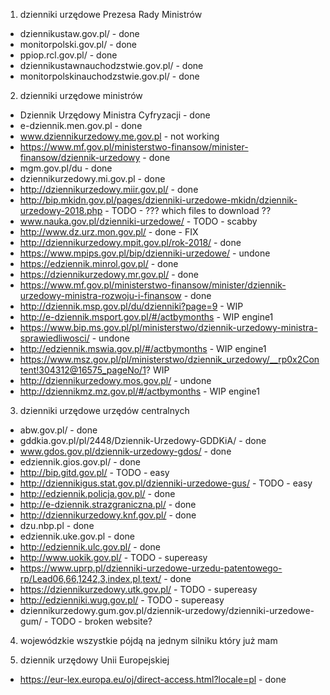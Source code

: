 1. dzienniki urzędowe Prezesa Rady Ministrów
- dziennikustaw.gov.pl/ - done
- monitorpolski.gov.pl/ - done
- ppiop.rcl.gov.pl/ - done
- dziennikustawnauchodzstwie.gov.pl/ - done
- monitorpolskinauchodzstwie.gov.pl/ - done

2. dzienniki urzędowe ministrów
- Dziennik Urzędowy Ministra Cyfryzacji - done
- e-dziennik.men.gov.pl - done
- www.dziennikurzedowy.me.gov.pl - not working
- https://www.mf.gov.pl/ministerstwo-finansow/minister-finansow/dziennik-urzedowy - done
- mgm.gov.pl/du - done
- dziennikurzedowy.mi.gov.pl - done
- http://dziennikurzedowy.miir.gov.pl/ - done
- http://bip.mkidn.gov.pl/pages/dzienniki-urzedowe-mkidn/dziennik-urzedowy-2018.php - TODO - ??? which files to download ??
- www.nauka.gov.pl/dzienniki-urzedowe/ - TODO - scabby
- http://www.dz.urz.mon.gov.pl/ - done - FIX
- http://dziennikurzedowy.mpit.gov.pl/rok-2018/ - done
- https://www.mpips.gov.pl/bip/dzienniki-urzedowe/ - undone
- https://edziennik.minrol.gov.pl/ - done
- https://dziennikurzedowy.mr.gov.pl/ - done
- https://www.mf.gov.pl/ministerstwo-finansow/minister/dziennik-urzedowy-ministra-rozwoju-i-finansow - done
- http://dziennik.msp.gov.pl/du/dzienniki?page=9 - WIP
- http://e-dziennik.msport.gov.pl/#/actbymonths - WIP engine1
- https://www.bip.ms.gov.pl/pl/ministerstwo/dziennik-urzedowy-ministra-sprawiedliwosci/ - undone
- http://edziennik.mswia.gov.pl/#/actbymonths - WIP engine1
- https://www.msz.gov.pl/pl/ministerstwo/dziennik_urzedowy/__rp0x2Content!304312@16575_pageNo/1? WIP
- http://dziennikurzedowy.mos.gov.pl/ - undone
- http://dziennikmz.mz.gov.pl/#/actbymonths - WIP engine1

3. dzienniki urzędowe urzędów centralnych
- abw.gov.pl/ - done
- gddkia.gov.pl/pl/2448/Dziennik-Urzedowy-GDDKiA/ - done
- www.gdos.gov.pl/dziennik-urzedowy-gdos/ - done
- edziennik.gios.gov.pl/ - done
- http://bip.gitd.gov.pl/ - TODO - easy
- http://dziennikigus.stat.gov.pl/dzienniki-urzedowe-gus/ - TODO - easy
- http://edziennik.policja.gov.pl/ - done
- http://e-dziennik.strazgraniczna.pl/ - done
- http://dziennikurzedowy.knf.gov.pl/ - done
- dzu.nbp.pl - done
- edziennik.uke.gov.pl - done
- http://edziennik.ulc.gov.pl/ - done
- http://www.uokik.gov.pl/ - TODO - supereasy
- https://www.uprp.pl/dzienniki-urzedowe-urzedu-patentowego-rp/Lead06,66,1242,3,index,pl,text/ - done
- https://dziennikurzedowy.utk.gov.pl/ - TODO - supereasy
- http://edzienniki.wug.gov.pl/ - TODO - supereasy
- dziennikurzedowy.gum.gov.pl/dziennik-urzedowy/dzienniki-urzedowe-gum/ - TODO - broken website?

4. wojewódzkie
wszystkie pójdą na jednym silniku który już mam

5. dziennik urzędowy Unii Europejskiej
- https://eur-lex.europa.eu/oj/direct-access.html?locale=pl - done

